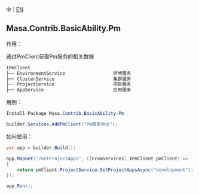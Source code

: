 中 | [EN](README.md)

## Masa.Contrib.BasicAbility.Pm

作用：

通过PmClient获取Pm服务的相关数据

```c#
IPmClient
├── EnvironmentService                  环境服务
├── ClusterService                     	集群服务
├── ProjectService                     	项目服务
├── AppService                     		应用服务
```

用例：

```C#
Install-Package Masa.Contrib.BasicAbility.Pm
```

```C#
builder.Services.AddPmClient("Pm服务地址");
```

如何使用：

```c#
var app = builder.Build();

app.MapGet("/GetProjectApps", ([FromServices] IPmClient pmClient) =>
{
    return pmClient.ProjectService.GetProjectAppsAsync("development");
});

app.Run();
```
